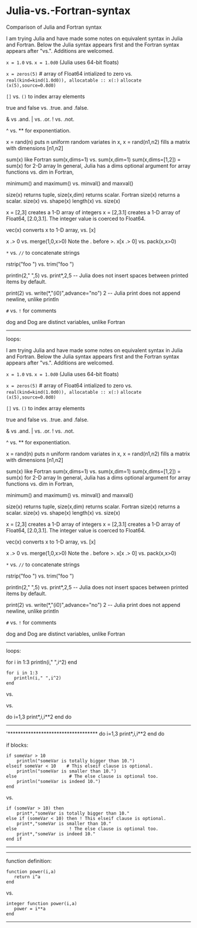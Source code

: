 # Julia-vs.-Fortran-syntax
Comparison of Julia and Fortran syntax

I am trying Julia and have made some notes on equivalent syntax in Julia and Fortran.
Below the Julia syntax appears first and the Fortran syntax appears after "vs.". Additions are welcomed.

`x = 1.0` vs. `x = 1.0d0` (Julia uses 64-bit floats)

`x = zeros(5)` # array of Float64 intialized to zero 
vs.
    `real(kind=kind(1.0d0)), allocatable :: x(:)`
    `allocate (x(5),source=0.0d0)`

`[]` vs. `()` to index array elements

true and false vs. .true. and .false.

& vs .and.
| vs. .or.
! vs. .not.

^ vs. ** for exponentiation.

x = rand(n) puts n uniform random variates in x, 
x = rand(n1,n2) fills a matrix with dimensions [n1,n2]

sum(x) like Fortran
sum(x,dims=1) vs. sum(x,dim=1)
sum(x,dims=[1,2]) = sum(x) for 2-D array
In general, Julia has a dims optional argument for array functions vs. dim in Fortran,

minimum() and maximum() vs. minval() and maxval()

size(x) returns tuple, size(x,dim) returns scalar. Fortran size(x) returns a scalar. 
size(x) vs. shape(x)
length(x) vs. size(x)

x = [2,3] creates a 1-D array of integers 
x = [2,3.1] creates a 1-D array of Float64, [2.0,3.1]. The integer value is coerced to Float64.

vec(x) converts x to 1-D array, vs. [x]

x .> 0 vs. merge(1,0,x>0)    Note the . before >.
x[x .> 0] vs. pack(x,x>0)

`*` vs. `//` to concatenate strings

rstrip("foo ") vs. trim("foo ")

println(2," ",5) vs. print*,2,5 -- Julia does not insert spaces between printed items by default.

print(2) vs. write(*,"(i0)",advance="no") 2 -- Julia print does not append newline, unlike println
 
`#` vs. `!` for comments

dog and Dog are distinct variables, unlike Fortran

******************************
loops:

I am trying Julia and have made some notes on equivalent syntax in Julia and Fortran.
Below the Julia syntax appears first and the Fortran syntax appears after "vs.". Additions are welcomed.

`x = 1.0` vs. `x = 1.0d0` (Julia uses 64-bit floats)

`x = zeros(5)` # array of Float64 intialized to zero 
vs.
    `real(kind=kind(1.0d0)), allocatable :: x(:)`
    `allocate (x(5),source=0.0d0)`

`[]` vs. `()` to index array elements

true and false vs. .true. and .false.

& vs .and.
| vs. .or.
! vs. .not.

^ vs. ** for exponentiation.

x = rand(n) puts n uniform random variates in x, 
x = rand(n1,n2) fills a matrix with dimensions [n1,n2]

sum(x) like Fortran
sum(x,dims=1) vs. sum(x,dim=1)
sum(x,dims=[1,2]) = sum(x) for 2-D array
In general, Julia has a dims optional argument for array functions vs. dim in Fortran,

minimum() and maximum() vs. minval() and maxval()

size(x) returns tuple, size(x,dim) returns scalar. Fortran size(x) returns a scalar. 
size(x) vs. shape(x)
length(x) vs. size(x)

x = [2,3] creates a 1-D array of integers 
x = [2,3.1] creates a 1-D array of Float64, [2.0,3.1]. The integer value is coerced to Float64.

vec(x) converts x to 1-D array, vs. [x]

x .> 0 vs. merge(1,0,x>0)    Note the . before >.
x[x .> 0] vs. pack(x,x>0)

`*` vs. `//` to concatenate strings

rstrip("foo ") vs. trim("foo ")

println(2," ",5) vs. print*,2,5 -- Julia does not insert spaces between printed items by default.

print(2) vs. write(*,"(i0)",advance="no") 2 -- Julia print does not append newline, unlike println
 
`#` vs. `!` for comments

dog and Dog are distinct variables, unlike Fortran

******************************
loops:

for i in 1:3
   println(i," ",i^2)
end

    for i in 1:3
       println(i," ",i^2)
    end

vs. 

vs. 

do i=1,3
   print*,i,i**2
end do
******************************

'***********************************
    do i=1,3
       print*,i,i**2
    end do

if blocks:

    if someVar > 10
        println("someVar is totally bigger than 10.")
    elseif someVar < 10    # This elseif clause is optional.
        println("someVar is smaller than 10.")
    else                    # The else clause is optional too.
        println("someVar is indeed 10.")
    end

vs. 

    if (someVar > 10) then
        print*,"someVar is totally bigger than 10."
    else if (someVar < 10) then ! This elseif clause is optional.
        print*,"someVar is smaller than 10."
    else                    ! The else clause is optional too.
        print*,"someVar is indeed 10."
    end if
************************************

************************************
function definition:

    function power(i,a)
       return i^a
    end

vs. 

    integer function power(i,a)
       power = i**a
    end
************************************
